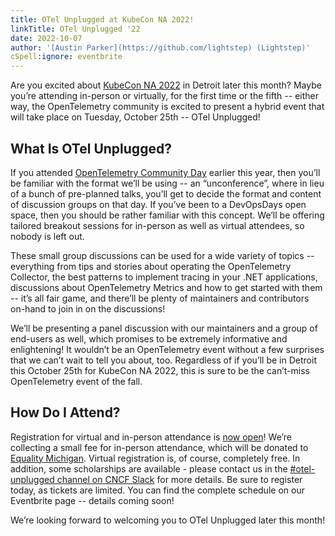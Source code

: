 ```yaml
---
title: OTel Unplugged at KubeCon NA 2022!
linkTitle: OTel Unplugged '22
date: 2022-10-07
author: '[Austin Parker](https://github.com/lightstep) (Lightstep)'
cSpell:ignore: eventbrite
---
```


Are you excited about
[KubeCon NA 2022](https://events.linuxfoundation.org/kubecon-cloudnativecon-north-america/)
in Detroit later this month? Maybe you’re attending in-person or virtually, for
the first time or the fifth -- either way, the OpenTelemetry community is
excited to present a hybrid event that will take place on Tuesday, October 25th
-- OTel Unplugged!

## What Is OTel Unplugged?

If you attended
[OpenTelemetry Community Day](https://events.linuxfoundation.org/open-telemetry-community-day/)
earlier this year, then you’ll be familiar with the format we’ll be using -- an
“unconference”, where in lieu of a bunch of pre-planned talks, you’ll get to
decide the format and content of discussion groups on that day. If you’ve been
to a DevOpsDays open space, then you should be rather familiar with this
concept. We’ll be offering tailored breakout sessions for in-person as well as
virtual attendees, so nobody is left out.

These small group discussions can be used for a wide variety of topics --
everything from tips and stories about operating the OpenTelemetry Collector,
the best patterns to implement tracing in your .NET applications, discussions
about OpenTelemetry Metrics and how to get started with them -- it’s all fair
game, and there’ll be plenty of maintainers and contributors on-hand to join in
on the discussions!

We’ll be presenting a panel discussion with our maintainers and a group of
end-users as well, which promises to be extremely informative and enlightening!
It wouldn’t be an OpenTelemetry event without a few surprises that we can’t wait
to tell you about, too. Regardless of if you’ll be in Detroit this October 25th
for KubeCon NA 2022, this is sure to be the can’t-miss OpenTelemetry event of
the fall.

## How Do I Attend?

Registration for virtual and in-person attendance is
[now open](https://www.eventbrite.com/e/otel-unplugged-kubeconcloudnativecon-detroit-2022-tickets-427595037267)!
We’re collecting a small fee for in-person attendance, which will be donated to
[Equality Michigan](https://equalitymi.org/). Virtual registration is, of
course, completely free. In addition, some scholarships are available - please
contact us in the
[#otel-unplugged channel on CNCF Slack](https://cloud-native.slack.com/archives/C0422FSELH0)
for more details. Be sure to register today, as tickets are limited. You can
find the complete schedule on our Eventbrite page -- details coming soon!

We’re looking forward to welcoming you to OTel Unplugged later this month!
